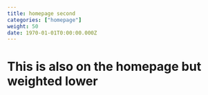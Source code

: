 ```yaml
---
title: homepage second
categories: ["homepage"]
weight: 50
date: 1970-01-01T0:00:00.000Z
---
```


# This is also on the homepage but weighted lower
